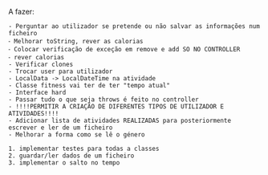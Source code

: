 A fazer: 
```
- Perguntar ao utilizador se pretende ou não salvar as informações num ficheiro
⁃ Melhorar toString, rever as calorias
⁃ Colocar verificação de exceção em remove e add SO NO CONTROLLER
⁃ rever calorias
- Verificar clones
- Trocar user para utilizador
- LocalData -> LocalDateTime na atividade
- Classe fitness vai ter de ter "tempo atual"
- Interface hard
- Passar tudo o que seja throws é feito no controller
- !!!!PERMITIR A CRIAÇÃO DE DIFERENTES TIPOS DE UTILIZADOR E ATIVIDADES!!!!
- Adicionar lista de atividades REALIZADAS para posteriormente escrever e ler de um ficheiro
- Melhorar a forma como se lê o género
```

    1. implementar testes para todas a classes
    2. guardar/ler dados de um ficheiro
    3. implementar o salto no tempo
